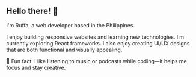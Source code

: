 ## Hello there! 👋
I'm Ruffa, a web developer based in the Philippines.  

I enjoy building responsive websites and learning new technologies. I’m currently exploring React frameworks. 
I also enjoy creating UI/UX designs that are both functional and visually appealing.  

🎵 Fun fact: I like listening to music or podcasts while coding—it helps me focus and stay creative.  
